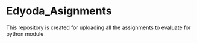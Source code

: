 # Edyoda_Asignments
This repository is created for uploading all the assignments to evaluate for python module
